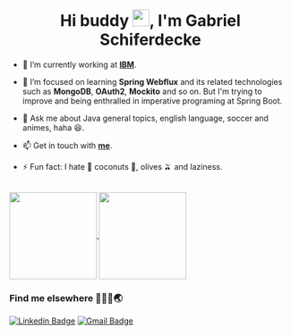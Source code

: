 <h1 align="center">Hi buddy <img src="https://raw.githubusercontent.com/kaueMarques/kaueMarques/master/hi.gif" width="30px">, I'm Gabriel Schiferdecke</h1>

- 🔭 I’m currently working at **[IBM](https://www.ibm.com/br-pt)**. 

- 🌱 I’m focused on learning **Spring Webflux** and its related technologies such as **MongoDB**, **OAuth2**, **Mockito** and so on. But I'm trying to improve and being enthralled in imperative programing at Spring Boot.

- 💬 Ask me about Java general topics, english language, soccer and animes, haha 😆. 

- 📫 Get in touch with **[me](https://www.linkedin.com/in/gabriel-schiferdecke-540307139)**.

- ⚡ Fun fact: I hate 🤮 coconuts 🥥, olives 🫒 and laziness.

<br>
<a href="https://github.com/gschifer/github-readme-stats">
  <img height="156" align="center" src="https://github-readme-stats.vercel.app/api?username=gschifer&count_private=true&show_icons=true&custom_title=Gabriel Schiferdecke's%20Github%20Stats&hide=issues&theme=tokyonight" />
</a>
<a href="https://github.com/gschifer/github-readme-stats">
   <img height="156" align="center" src="https://github-readme-stats.vercel.app/api/top-langs/?username=gschifer&layout=compact&theme=tokyonight&langs_count=6)" />
</a>


### Find me elsewhere 👨🏻‍💻🌏
[![Linkedin Badge](https://img.shields.io/badge/-Find%20me%20on%20Linkedin-6A5ACD?style=flat-square&logo=Linkedin&logoColor=white&link=https://www.linkedin.com/in/gabriel-schiferdecke-540307139/)](https://www.linkedin.com/in/gabriel-schiferdecke-540307139/)
[![Gmail Badge](https://img.shields.io/badge/-Send%20me%20an%20email-6A5ACD?style=flat-square&logo=Gmail&logoColor=white&link=mailto:gabriel.schifer@hotmail.com)](mailto:gabriel.schifer@hotmail.com)
